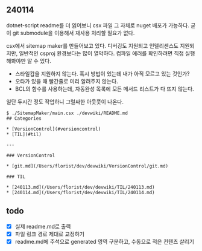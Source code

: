 ## 240114

dotnet-script readme를 더 읽어보니 csx 파일 그 자체로 nuget 배포가 가능하다. 굳이 git submodule을 이용해서 재사용 처리할 필요가 없다. 

csx에서 sitemap maker를 만들어보고 있다. 디버깅도 지원되고 인텔리센스도 지원되지만, 일반적인 csproj 환경보다는 많이 열악하다. 컴파일 에러를 확인하려면 직접 실행해봐야만 알 수 있다. 

* 스타일캅을 지원하지 않는다. 혹시 방법이 있는데 내가 아직 모르고 있는 것인가?
* 오타가 있을 때 빨간줄로 미리 알려주지 않는다. 
* BCL의 함수를 사용하는데, 자동완성 목록에 모든 메서드 리스트가 다 뜨지 않는다. 

일단 두시간 정도 작업하니 그럴싸한 아웃풋이 나온다.

```shell
$ ./SitemapMaker/main.csx ./devwiki/README.md
## Categories

* [VersionControl](#versioncontrol)
* [TIL](#til)

---

### VersionControl

* [git.md](/Users/florist/dev/devwiki/VersionControl/git.md)

### TIL

* [240113.md](/Users/florist/dev/devwiki/TIL/240113.md)
* [240114.md](/Users/florist/dev/devwiki/TIL/240114.md)

```

## todo

* [x] 실제 readme.md로 출력
* [x] 파일 링크 경로 제대로 교정하기
* [x] readme.md에 주석으로 generated 영역 구분하고, 수동으로 적은 컨텐츠 살리기